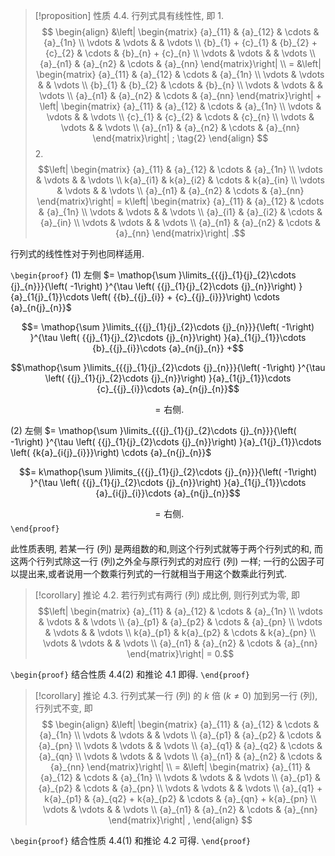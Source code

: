 
> [!proposition] 性质 4.4. 
> 行列式具有线性性, 即
> 1.
> $$
> \begin{align}
> &\left| \begin{matrix} {a}_{11} & {a}_{12} & \cdots & {a}_{1n} \\ \vdots & \vdots & & \vdots \\ {b}_{1} + {c}_{1} & {b}_{2} + {c}_{2} & \cdots & {b}_{n} + {c}_{n} \\ \vdots & \vdots & & \vdots \\ {a}_{n1} & {a}_{n2} & \cdots & {a}_{nn} \end{matrix}\right| \\
> = &\left| \begin{matrix} {a}_{11} & {a}_{12} & \cdots & {a}_{1n} \\ \vdots & \vdots & & \vdots \\ {b}_{1} & {b}_{2} & \cdots & {b}_{n} \\ \vdots & \vdots & & \vdots \\ {a}_{n1} & {a}_{n2} & \cdots & {a}_{nn} \end{matrix}\right| + \left| \begin{matrix} {a}_{11} & {a}_{12} & \cdots & {a}_{1n} \\ \vdots & \vdots & & \vdots \\ {c}_{1} & {c}_{2} & \cdots & {c}_{n} \\ \vdots & \vdots & & \vdots \\ {a}_{n1} & {a}_{n2} & \cdots & {a}_{nn} \end{matrix}\right| ; \tag{2}
> \end{align}
> $$
> 2.
> $$\left| \begin{matrix} {a}_{11} & {a}_{12} & \cdots & {a}_{1n} \\ \vdots & \vdots & & \vdots \\ k{a}_{i1} & k{a}_{i2} & \cdots & k{a}_{in} \\ \vdots & \vdots & & \vdots \\ {a}_{n1} & {a}_{n2} & \cdots & {a}_{nn} \end{matrix}\right| = k\left| \begin{matrix} {a}_{11} & {a}_{12} & \cdots & {a}_{1n} \\ \vdots & \vdots & & \vdots \\ {a}_{i1} & {a}_{i2} & \cdots & {a}_{in} \\ \vdots & \vdots & & \vdots \\ {a}_{n1} & {a}_{n2} & \cdots & {a}_{nn} \end{matrix}\right| .$$

行列式的线性性对于列也同样适用.

`\begin{proof}`
\(1\) 左侧
$= \mathop{\sum }\limits_{{{j}_{1}{j}_{2}\cdots {j}_{n}}}{\left( -1\right) }^{\tau \left( {{j}_{1}{j}_{2}\cdots {j}_{n}}\right) }{a}_{1{j}_{1}}\cdots \left( {{b}_{{j}_{i}} + {c}_{{j}_{i}}}\right) \cdots {a}_{n{j}_{n}}$

$$= \mathop{\sum }\limits_{{{j}_{1}{j}_{2}\cdots {j}_{n}}}{\left( -1\right) }^{\tau \left( {{j}_{1}{j}_{2}\cdots {j}_{n}}\right) }{a}_{1{j}_{1}}\cdots {b}_{{j}_{i}}\cdots {a}_{n{j}_{n}} +$$

$$\mathop{\sum }\limits_{{{j}_{1}{j}_{2}\cdots {j}_{n}}}{\left( -1\right) }^{\tau \left( {{j}_{1}{j}_{2}\cdots {j}_{n}}\right) }{a}_{1{j}_{1}}\cdots {c}_{{j}_{i}}\cdots {a}_{n{j}_{n}}$$

$$= \text{右侧.}$$

\(2\) 左侧
$= \mathop{\sum }\limits_{{{j}_{1}{j}_{2}\cdots {j}_{n}}}{\left( -1\right) }^{\tau \left( {{j}_{1}{j}_{2}\cdots {j}_{n}}\right) }{a}_{1{j}_{1}}\cdots \left( {k{a}_{i{j}_{i}}}\right) \cdots {a}_{n{j}_{n}}$

$$= k\mathop{\sum }\limits_{{{j}_{1}{j}_{2}\cdots {j}_{n}}}{\left( -1\right) }^{\tau \left( {{j}_{1}{j}_{2}\cdots {j}_{n}}\right) }{a}_{1{j}_{1}}\cdots {a}_{i{j}_{i}}\cdots {a}_{n{j}_{n}}$$

$$= \text{右侧.}$$
`\end{proof}`

此性质表明, 若某一行 (列) 是两组数的和,则这个行列式就等于两个行列式的和, 而这两个行列式除这一行 (列)之外全与原行列式的对应行 (列) 一样; 
一行的公因子可以提出来,或者说用一个数乘行列式的一行就相当于用这个数乘此行列式.

> [!corollary] 推论 4.2. 
> 若行列式有两行 (列) 成比例, 则行列式为零, 即
> $$\left| \begin{matrix} {a}_{11} & {a}_{12} & \cdots & {a}_{1n} \\ \vdots & \vdots & & \vdots \\ {a}_{p1} & {a}_{p2} & \cdots & {a}_{pn} \\ \vdots & \vdots & & \vdots \\ k{a}_{p1} & k{a}_{p2} & \cdots & k{a}_{pn} \\ \vdots & \vdots & & \vdots \\ {a}_{n1} & {a}_{n2} & \cdots & {a}_{nn} \end{matrix}\right| = 0.$$

`\begin{proof}`
结合性质 ${4.4}\left( 2\right)$ 和推论 4.1 即得.
`\end{proof}`

> [!corollary] 推论 4.3. 
> 行列式某一行 (列) 的 $k$ 倍 $\left( {k \neq 0}\right)$
加到另一行 (列),行列式不变, 即
$$
\begin{align}
&\left| \begin{matrix} {a}_{11} & {a}_{12} & \cdots & {a}_{1n} \\ \vdots & \vdots & & \vdots \\ {a}_{p1} & {a}_{p2} & \cdots & {a}_{pn} \\ \vdots & \vdots & & \vdots \\ {a}_{q1} & {a}_{q2} & \cdots & {a}_{qn} \\ \vdots & \vdots & & \vdots \\ {a}_{n1} & {a}_{n2} & \cdots & {a}_{nn} \end{matrix}\right| \\
= &\left| \begin{matrix} {a}_{11} & {a}_{12} & \cdots & {a}_{1n} \\ \vdots & \vdots & & \vdots \\ {a}_{p1} & {a}_{p2} & \cdots & {a}_{pn} \\ \vdots & \vdots & & \vdots \\ {a}_{q1} + k{a}_{p1} & {a}_{q2} + k{a}_{p2} & \cdots & {a}_{qn} + k{a}_{pn} \\ \vdots & \vdots & & \vdots \\ {a}_{n1} & {a}_{n2} & \cdots & {a}_{nn} \end{matrix}\right| ,
\end{align}
$$

`\begin{proof}`
结合性质 ${4.4}\left( 1\right)$ 和推论 4.2 可得.
`\end{proof}`